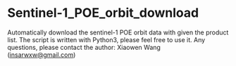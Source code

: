 # Sentinel-1_POE_orbit_download
Automatically download the sentinel-1 POE orbit data with given the product list.
The script is written with Python3, please feel free to use it. 
Any questions, please contact the author: Xiaowen Wang (insarwxw@gmail.com) 

